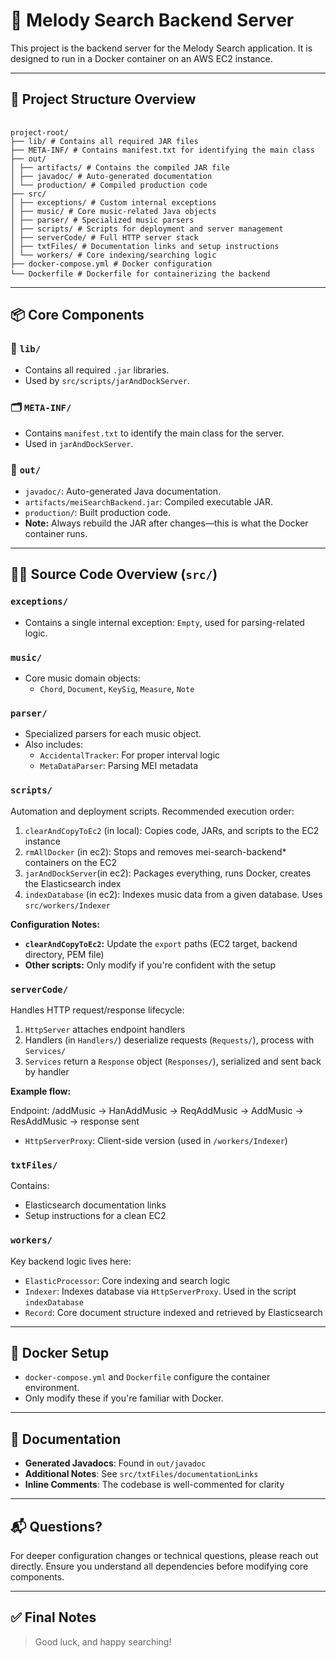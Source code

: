 # 🎵 Melody Search Backend Server

This project is the backend server for the Melody Search application. It is designed to run in a Docker container on an
AWS EC2 instance.

---

## 📁 Project Structure Overview

<pre> <code> 
project-root/
├── lib/ # Contains all required JAR files 
├── META-INF/ # Contains manifest.txt for identifying the main class 
├── out/ 
│ ├── artifacts/ # Contains the compiled JAR file 
│ ├── javadoc/ # Auto-generated documentation 
│ └── production/ # Compiled production code 
├── src/ 
│ ├── exceptions/ # Custom internal exceptions 
│ ├── music/ # Core music-related Java objects 
│ ├── parser/ # Specialized music parsers 
│ ├── scripts/ # Scripts for deployment and server management 
│ ├── serverCode/ # Full HTTP server stack 
│ ├── txtFiles/ # Documentation links and setup instructions 
│ └── workers/ # Core indexing/searching logic 
├── docker-compose.yml # Docker configuration 
└── Dockerfile # Dockerfile for containerizing the backend </code> </pre>
---

## 📦 Core Components

### 🔧 `lib/`

- Contains all required `.jar` libraries.
- Used by `src/scripts/jarAndDockServer`.

### 🗂️ `META-INF/`

- Contains `manifest.txt` to identify the main class for the server.
- Used in `jarAndDockServer`.

### 🧾 `out/`

- `javadoc/`: Auto-generated Java documentation.
- `artifacts/meiSearchBackend.jar`: Compiled executable JAR.
- `production/`: Built production code.
- **Note:** Always rebuild the JAR after changes—this is what the Docker container runs.

---

## 🧑‍💻 Source Code Overview (`src/`)

### `exceptions/`

- Contains a single internal exception: `Empty`, used for parsing-related logic.

### `music/`

- Core music domain objects:
    - `Chord`, `Document`, `KeySig`, `Measure`, `Note`

### `parser/`

- Specialized parsers for each music object.
- Also includes:
    - `AccidentalTracker`: For proper interval logic
    - `MetaDataParser`: Parsing MEI metadata

### `scripts/`

Automation and deployment scripts. Recommended execution order:

1. `clearAndCopyToEc2` (in local): Copies code, JARs, and scripts to the EC2 instance
2. `rmAllDocker` (in ec2): Stops and removes mei-search-backend* containers on the EC2 
3. `jarAndDockServer`(in ec2): Packages everything, runs Docker, creates the Elasticsearch index
4. `indexDatabase` (in ec2): Indexes music data from a given database. Uses `src/workers/Indexer`

**Configuration Notes:**

- **`clearAndCopyToEc2`:** Update the `export` paths (EC2 target, backend directory, PEM file)
- **Other scripts:** Only modify if you're confident with the setup

### `serverCode/`

Handles HTTP request/response lifecycle:

1. `HttpServer` attaches endpoint handlers
2. Handlers (in `Handlers/`) deserialize requests (`Requests/`), process with `Services/`
3. `Services` return a `Response` object (`Responses/`), serialized and sent back by handler

**Example flow:**

Endpoint: /addMusic → HanAddMusic → ReqAddMusic → AddMusic → ResAddMusic → response sent

- `HttpServerProxy`: Client-side version (used in `/workers/Indexer`)

### `txtFiles/`

Contains:

- Elasticsearch documentation links
- Setup instructions for a clean EC2

### `workers/`

Key backend logic lives here:

- `ElasticProcessor`: Core indexing and search logic
- `Indexer`: Indexes database via `HttpServerProxy`. Used in the script `indexDatabase`
- `Record`: Core document structure indexed and retrieved by Elasticsearch

---

## 🐳 Docker Setup

- `docker-compose.yml` and `Dockerfile` configure the container environment.
- Only modify these if you're familiar with Docker.

---

## 📄 Documentation

- **Generated Javadocs**: Found in `out/javadoc`
- **Additional Notes**: See `src/txtFiles/documentationLinks`
- **Inline Comments**: The codebase is well-commented for clarity

---

## 📬 Questions?

For deeper configuration changes or technical questions, please reach out directly. Ensure you understand all
dependencies before modifying core components.

---

## ✅ Final Notes

> Good luck, and happy searching!
